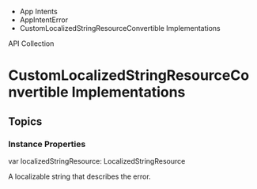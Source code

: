 

- App Intents
- AppIntentError
-  CustomLocalizedStringResourceConvertible Implementations 

API Collection

# CustomLocalizedStringResourceConvertible Implementations

## Topics

### Instance Properties

var localizedStringResource: LocalizedStringResource

A localizable string that describes the error.

